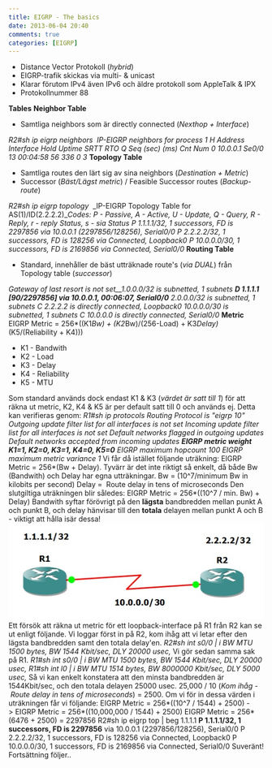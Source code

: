 ```yaml
---
title: EIGRP - The basics
date: 2013-06-04 20:40
comments: true
categories: [EIGRP]
---
```

*   Distance Vector Protokoll (_hybrid_)
*   EIGRP-trafik skickas via multi- & unicast
*   Klarar förutom IPv4 även IPv6 och äldre protokoll som AppleTalk & IPX
*   Protokollnummer 88

**Tables** **Neighbor Table**

*   Samtliga neighbors som är directly connected (_Nexthop + Interface_)

_R2#sh ip eigrp neighbors_  _IP-EIGRP neighbors for process 1_ _H Address Interface Hold Uptime SRTT RTO Q Seq_ _(sec) (ms) Cnt Num_ _0 10.0.0.1 Se0/0 13 00:04:58 56 336 0 3_ **Topology Table**

*   Samtliga routes den lärt sig av sina neighbors (_Destination + Metric_)
*   Successor (_Bäst/Lägst metric_) / Feasible Successor routes (_Backup-route_)

_R2#sh ip eigrp topology_  _IP-EIGRP Topology Table for AS(1)/ID(2.2.2.2)__Codes: P - Passive, A - Active, U - Update, Q - Query, R - Reply,_ _r - reply Status, s - sia Status_ _P 1.1.1.1/32, 1 successors, FD is 2297856_ _via 10.0.0.1 (2297856/128256), Serial0/0_ _P 2.2.2.2/32, 1 successors, FD is 128256_ _via Connected, Loopback0_ _P 10.0.0.0/30, 1 successors, FD is 2169856_ _via Connected, Serial0/0_ **Routing Table**

*   Standard, innehåller de bäst utträknade route's (_via DUAL_) från Topology table (_successor_)

_Gateway of last resort is not set__1.0.0.0/32 is subnetted, 1 subnets_ **_D 1.1.1.1 [90/2297856] via 10.0.0.1, 00:06:07, Serial0/0_** _2.0.0.0/32 is subnetted, 1 subnets_ _C 2.2.2.2 is directly connected, Loopback0_ _10.0.0.0/30 is subnetted, 1 subnets_ _C 10.0.0.0 is directly connected, Serial0/0_ **Metric** EIGRP Metric = 256*((K1*Bw) + (K2*Bw)/(256-Load) + K3*Delay)*(K5/(Reliability + K4)))

*   K1 - Bandwith
*   K2 - Load
*   K3 - Delay
*   K4 - Reliability
*   K5 - MTU

Som standard används dock endast K1 & K3 (_värdet är satt till 1_) för att räkna ut metric, K2, K4 & K5 är per default satt till 0 och används ej. Detta kan verifieras genom: _R1#sh ip protocols_ _Routing Protocol is "eigrp 10"_ _Outgoing update filter list for all interfaces is not set_ _Incoming update filter list for all interfaces is not set_ _Default networks flagged in outgoing updates_ _Default networks accepted from incoming updates_ _**EIGRP metric weight K1=1, K2=0, K3=1, K4=0, K5=0**_ _EIGRP maximum hopcount 100_ _EIGRP maximum metric variance 1_ Vi får då istället följande uträkning: EIGRP Metric = 256*(Bw + Delay). Tyvärr är det inte riktigt så enkelt, då både Bw (Bandwith) och Delay har egna utträkningar. Bw = (10^7/minimum Bw in kilobits per second) Delay =  Route delay in tens of microseconds Den slutgiltiga uträkningen blir således: EIGRP Metric = 256*((10^7 / min. Bw) + Delay) Bandwith syftar förövrigt på den **lägsta** bandbredden mellan punkt A och punkt B, och delay hänvisar till den **totala** delayen mellan punkt A och B - viktigt att hålla isär dessa! [![EIGRP Metric  K-values](/assets/images/2013/06/2-routrar1.jpg)](/assets/images/2013/06/2-routrar1.jpg) Ett försök att räkna ut metric för ett loopback-interface på R1 från R2 kan se ut enligt följande. Vi loggar först in på R2, kom ihåg att vi letar efter den lägsta bandbredden samt den totala delay'en. _R2#sh int s0/0 | i BW_ _MTU 1500 bytes, BW 1544 Kbit/sec, DLY 20000 usec,_ Vi gör sedan samma sak på R1. _R1#sh int s0/0 | i BW_ _MTU 1500 bytes, BW 1544 Kbit/sec, DLY 20000 usec,_ _R1#sh int l0 | i BW_ _MTU 1514 bytes, BW 8000000 Kbit/sec, DLY 5000 usec,_ Så vi kan enkelt konstatera att den minsta bandbredden är 1544Kbit/sec, och den totala delayen 25000 usec. 25,000 / 10 (_Kom ihåg - Route delay in tens of microseconds_) = 2500. Om vi för in dessa värden i uträkningen får vi följande: EIGRP Metric = 256*((10^7 / 1544) + 2500) -> EIGRP Metric = 256*((10,000,000 / 1544) + 2500) EIGRP Metric = 256*(6476 + 2500) = 2297856 R2#sh ip eigrp top | beg 1.1.1.1 **P 1.1.1.1/32, 1 successors, FD is 2297856** via 10.0.0.1 (2297856/128256), Serial0/0 P 2.2.2.2/32, 1 successors, FD is 128256 via Connected, Loopback0 P 10.0.0.0/30, 1 successors, FD is 2169856 via Connected, Serial0/0 Suveränt! Fortsättning följer..